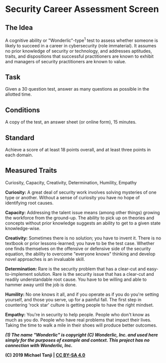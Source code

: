 # Security Career Assessment Screen

## The Idea

A cognitive ability or "Wonderlic"-type<sup>1</sup> test to assess whether someone is likely to succeed in a career in cybersecurity (role immaterial). It assumes no prior knowledge of security or technology, and addresses aptitudes, traits, and dispositions that successful practitioners are known to exhibit and managers of security practitioners are known to value.

## Task

Given a 30 question test, answer as many questions as possible in the allotted time.

## Conditions

A copy of the test, an answer sheet (or online form), 15 minutes.

## Standard

Achieve a score of at least 18 points overall, and at least three points in each domain.

## Measured Traits

Curiosity, Capacity, Creativity, Determination, Humility, Empathy

**Curiosity:** A great deal of security work involves solving mysteries of one type or another. Without a sense of curiosity you have no hope of identifying root causes.

**Capacity:** Addressing the talent issue means (among other things) growing the workforce from the ground-up. The ability to pick up on theories and concepts without prior knowledge suggests an ability to get to a given state knowledge-wise.

**Creativity:** Sometimes there is no solution; you have to invent it. There is no textbook or prior lessons-learned; you have to be the test case. Whether one finds themselves on the offensive or defensive side of the security equation, the ability to overcome "everyone knows" thinking and develop novel approaches is an invaluable skill.

**Determination:** Rare is the security problem that has a clear-cut and easy-to-implement solution. Rare is the security issue that has a clear-cut and readily understandable root cause. You have to be willing and able to hammer away until the job is done.

**Humility:** No one knows it all, and if you operate as if you do you're setting yourself, and those you serve, up for a painful fall. The first step in countering 'rock star' culture is getting people to have the right mindset.

**Empathy:** You're in security to help people. People who don't know as much as you do. People who have real problems that impact their lives. Taking the time to walk a mile in their shoes will produce better outcomes.

***(1) The name "Wonderlic" is copyright (C) Wonderlic, Inc. and used here simply for the purposes of example and context. This project has no connection with Wonderlic, Inc.***

**(C) 2019 Michael Tanji | [CC BY-SA 4.0](https://creativecommons.org/licenses/by-sa/4.0/)**
